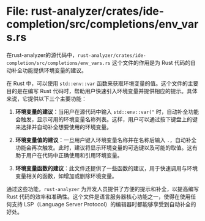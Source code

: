 # File: rust-analyzer/crates/ide-completion/src/completions/env_vars.rs

在rust-analyzer的源代码中，`rust-analyzer/crates/ide-completion/src/completions/env_vars.rs` 这个文件的作用是为 Rust 代码的自动补全功能提供环境变量的建议。

在 Rust 中，可以使用 `std::env::var` 函数来获取环境变量的值。这个文件的主要目的是在编写 Rust 代码时，帮助用户快速引入环境变量并提供相应的提示。具体来说，它提供以下三个主要功能：

1. **环境变量的建议**：当用户在源代码中输入 `std::env::var("` 时，自动补全功能会触发，显示可用的环境变量名称列表。这样，用户可以通过按下键盘上的键来选择并自动补全想要使用的环境变量。

2. **环境变量值的建议**：一旦用户键入环境变量名称并在名称后输入 `.`，自动补全功能会再次触发。此时，建议将显示环境变量的可选键以及可能的取值。这有助于用户在代码中正确使用和引用环境变量。

3. **环境变量函数的建议**：此文件还提供了一些函数的建议，用于快速调用与环境变量相关的函数，如增加或删除环境变量。

通过这些功能，`rust-analyzer` 为开发人员提供了方便的提示和补全，以提高编写 Rust 代码的效率和准确性。这个文件是语言服务器核心功能之一，使得在使用任何支持 LSP（Language Server Protocol）的编辑器时都能够享受到自动补全的好处。

